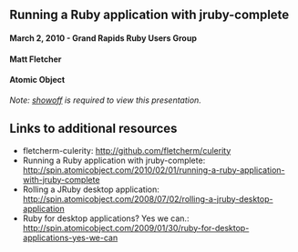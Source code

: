 ## Running a Ruby application with jruby-complete
#### March 2, 2010 - Grand Rapids Ruby Users Group
#### Matt Fletcher
#### Atomic Object

_Note: [showoff](http://github.com/schacon/showoff) is required to view this presentation._

## Links to additional resources
* fletcherm-culerity: <http://github.com/fletcherm/culerity>
* Running a Ruby application with jruby-complete: <http://spin.atomicobject.com/2010/02/01/running-a-ruby-application-with-jruby-complete>
* Rolling a JRuby desktop application: <http://spin.atomicobject.com/2008/07/02/rolling-a-jruby-desktop-application>
* Ruby for desktop applications? Yes we can.: <http://spin.atomicobject.com/2009/01/30/ruby-for-desktop-applications-yes-we-can>

